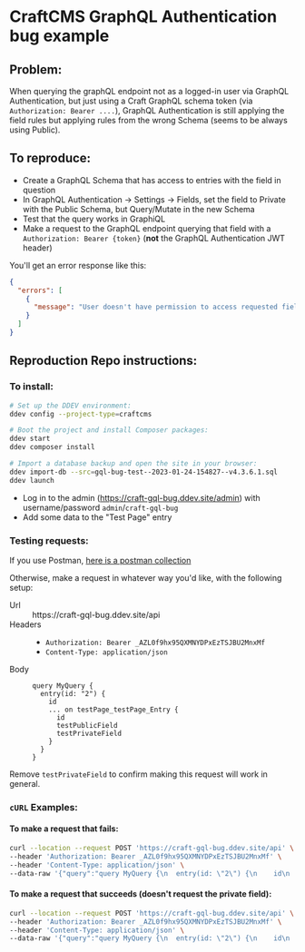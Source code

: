 # CraftCMS GraphQL Authentication bug example

## Problem:

When querying the graphQL endpoint not as a logged-in user via GraphQL Authentication, but just using a Craft GraphQL schema token (via `Authorization: Bearer ....`), GraphQL Authentication is still applying the field rules but applying rules from the wrong Schema (seems to be always using Public).

## To reproduce:

- Create a GraphQL Schema that has access to entries with the field in question
- In GraphQL Authentication -> Settings -> Fields, set the field to Private with the Public Schema, but Query/Mutate in the new Schema
- Test that the query works in GraphiQL
- Make a request to the GraphQL endpoint querying that field with a `Authorization: Bearer {token}` (**not** the GraphQL Authentication JWT header)

You'll get an error response like this:

```json
{
  "errors": [
    {
      "message": "User doesn't have permission to access requested field(s)"
    }
  ]
}
```

## Reproduction Repo instructions:

### To install:

```sh
# Set up the DDEV environment:
ddev config --project-type=craftcms

# Boot the project and install Composer packages:
ddev start
ddev composer install

# Import a database backup and open the site in your browser:
ddev import-db --src=gql-bug-test--2023-01-24-154827--v4.3.6.1.sql
ddev launch
```

- Log in to the admin (https://craft-gql-bug.ddev.site/admin) with username/password `admin`/`craft-gql-bug`
- Add some data to the "Test Page" entry

### Testing requests:

If you use Postman, [here is a postman collection](craft-gql-bug.postman_collection.json)

Otherwise, make a request in whatever way you'd like, with the following setup:

<dl>
<dt>Url</dt>
<dd>https://craft-gql-bug.ddev.site/api</dd>
<dt>Headers<dt>
<dd>
  <ul>
    <li><code>Authorization: Bearer _AZL0f9hx95QXMNYDPxEzTSJBU2MnxMf</code></li>
    <li><code>Content-Type: application/json</code></li>
  </ul>
</dd>
<dt>Body</dt>
<dd>
<pre><code class="language-graphql">query MyQuery {
  entry(id: "2") {
    id
    ... on testPage_testPage_Entry {
      id
      testPublicField
      testPrivateField
    }
  }
}</code></pre>
</dd>
</dl>

Remove `testPrivateField` to confirm making this request will work in general.

### `cURL` Examples:

#### To make a request that fails:

```sh
curl --location --request POST 'https://craft-gql-bug.ddev.site/api' \
--header 'Authorization: Bearer _AZL0f9hx95QXMNYDPxEzTSJBU2MnxMf' \
--header 'Content-Type: application/json' \
--data-raw '{"query":"query MyQuery {\n  entry(id: \"2\") {\n    id\n    ... on testPage_testPage_Entry {\n      id\n      testPublicField\n      testPrivateField\n    }\n  }\n}","variables":{}}'
```

#### To make a request that succeeds (doesn't request the private field):

```sh
curl --location --request POST 'https://craft-gql-bug.ddev.site/api' \
--header 'Authorization: Bearer _AZL0f9hx95QXMNYDPxEzTSJBU2MnxMf' \
--header 'Content-Type: application/json' \
--data-raw '{"query":"query MyQuery {\n  entry(id: \"2\") {\n    id\n    ... on testPage_testPage_Entry {\n      id\n      testPublicField\n    }\n  }\n}","variables":{}}'
```
